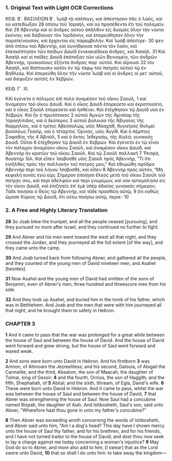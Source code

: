 ### 1. Original Text with Light OCR Corrections

ΚΕΦ. Β΄. ΒΑΣΙΛΕΙΩΝ Β΄.
Ἰωὰβ τῇ σάλπιγγι, καὶ ἀπέστησαν πᾶς ὁ λαὸς, καὶ οὐ κατεδίωξαν 28
ὀπίσω τοῦ Ἰσραήλ, καὶ οὐ προσέθεντο ἔτι τοῦ πολεμεῖν. Καὶ 29
Ἀβεννὴρ καὶ οἱ ἄνδρες αὐτοῦ ἀπῆλθον εἰς δυσμὰς ὅλην τὴν νύκτα
ἐκείνην, καὶ διέβαινον τὸν Ἰορδάνην, καὶ ἐπορεύθησαν ὅλην τὴν
παρατείνουσαν, καὶ ἔρχονται εἰς παρεμβολήν. Καὶ Ἰωὰβ ἀπέστρε- 30
ψεν ἀπὸ ὀπίσω τοῦ Ἀβεννήρ, καὶ συνήθροισε πάντα τὸν λαόν, καὶ
ἐπεσκέπτησαν τῶν παίδων Δαυὶδ ἐννεακαίδεκα ἄνδρες, καὶ Ἀσαήλ. 31
Καὶ Ἀσαὴλ καὶ οἱ παῖδες Δαυὶδ ἐπάταξαν τῶν υἱῶν Βενιαμεὶν, τῶν ἀνδρῶν
Ἀβεννὴρ, τριακοσίους ἑξήντα ἄνδρας παρ᾿ αὐτοῦ. Καὶ αἴρουσι 32
τὸν Ἀσαήλ, καὶ θάπτουσιν αὐτὸν ἐν τῷ τάφῳ τοῦ πατρὸς αὐτοῦ
τῷ ἐν Βηθλεέμ. Καὶ ἐπορεύθη ὅλην τὴν νύκτα Ἰωὰβ καὶ οἱ
ἄνδρες οἱ μετ᾿ αὐτοῦ, καὶ διέφυξεν αὐτοῖς ἐν Χεβρών.

ΚΕΦ. Γ΄. ΙΙΙ.

ΚΑΙ ἐγένετο ὁ πόλεμος ἐπὶ πολὺ ἀναμέσον τοῦ οἴκου Σαοὺλ, 1
καὶ ἀναμέσον τοῦ οἴκου Δαυίδ. Καὶ ὁ οἶκος Δαυὶδ ἐπορεύετο
καὶ ἐκραταιοῦτο, καὶ ὁ οἶκος Σαοὺλ ἐπορεύετο καὶ ἠσθένει.
Καὶ ἐτέχθησαν τῷ Δαυὶδ υἱοὶ ἐν Χεβρών. Καὶ ἦν ὁ πρωτότοκος 2
αὐτοῦ Ἀμνὼν τῆς Ἀχινάαμ τῆς Ἰσραηλίτιδος, καὶ ὁ δεύτερος 3
αὐτοῦ Δαλουία τῆς Ἀβιγαίας τῆς Καρμηλίας, καὶ ὁ τρίτος
Ἀβεσσαλὼμ, υἱὸς Μααχὰθ, θυγατρὸς Θολμεὶ βασιλέως Γεσσίρ,
καὶ ὁ τέταρτος Ὀρνίας, υἱὸς Ἀγγίθ. Καὶ ὁ πέμπτος Σαφαθία, τῆς 4
Ἀβιτάλ, 5
καὶ ὁ ἕκτος Ἰεθεραὰμ, τῆς Αἰγλὰ, γυναικὸς Δαυίδ. Οὗτοι 6
ἐτέχθησαν τῷ Δαυὶδ ἐν Χεβρών. Καὶ ἐγένετο ἐν τῷ εἶναι
τὸν πόλεμον ἀναμέσον οἴκου Σαοὺλ, καὶ ἀναμέσον οἴκου Δαυίδ,
καὶ Ἀβεννὴρ ἦν κρατῶν τοῦ οἴκου Σαοῦλ. Καὶ τῷ Σαοὺλ παλλακὴ 7
Ῥεσφά, θυγάτηρ Ἰόλ. Καὶ εἶπεν Ἰσοβοσθὲ υἱὸς Σαοὺλ πρὸς
Ἀβεννήρ, “Τί ὅτι εἰσῆλθες πρὸς τὴν παλλακὴν τοῦ πατρός μου;”
Καὶ ἐθυμώθη σφόδρα Ἀβεννὴρ περὶ τοῦ λόγου Ἰσοβοσθὲ, καὶ εἶπεν 8
Ἀβεννὴρ πρὸς αὐτόν, “Μὴ κεφαλὴ κυνὸς ἐγώ εἰμι; Σήμερον
ἐποίησα ἔλεος μετὰ τοῦ οἴκου Σαοὺλ τοῦ πατρός σου, καὶ περὶ
ἀδελφῶν καὶ περὶ γνωρίμων, καὶ οὐκ ηὐτομόλησα εἰς τὸν οἶκον
Δαυίδ, καὶ ἐπιζητεῖς ἐπ᾿ ἐμὲ ὑπὲρ ἀδικίας γυναικὸς σήμερον;
Τάδε ποιήσαι ὁ Θεὸς τῷ Ἀβεννὴρ, καὶ τάδε προσθείη αὐτῷ, 9
ὅτι καθὼς ὤμοσε Κύριος τῷ Δαυίδ, ὅτι οὕτω ποιήσω αὐτῷ, περιε- 10

### 2. A Free and Highly Literary Translation

**28** So Joab blew the trumpet, and all the people ceased [pursuing], and they pursued no more after Israel, and they continued no further to fight.

**29** And Abner and his men went toward the west all that night, and they crossed the Jordan, and they journeyed all the full extent [of the way], and they came unto the camp.

**30** And Joab turned back from following Abner, and gathered all the people, and they counted of the young men of David nineteen men, and Asahel [besides].

**31** Now Asahel and the young men of David had smitten of the sons of Benjamin, even of Abner's men, three hundred and threescore men from his side.

**32** And they took up Asahel, and buried him in the tomb of his father, which was in Bethlehem. And Joab and the men that were with him journeyed all that night, and he brought them to safety in Hebron.

### CHAPTER 3

**1** And it came to pass that the war was prolonged for a great while between the house of Saul and between the house of David. And the house of David went forward and grew strong, but the house of Saul went forward and waxed weak.

**2** And sons were born unto David in Hebron. And his firstborn
**3** was Amnon, of Ahinoam the Jezreelitess; and his second, Dalouia, of Abigail the Carmelite; and the third, Absalom, the son of Maacah, the daughter of Tolmai, king of Gessir;
**4** and the fourth, Ornios, the son of Haggith; and the fifth, Shephatiah, of
**5** Abital; and the sixth, Ithream, of Egla, David's wife.
**6** These were born unto David in Hebron. And it came to pass, whilst the war was between the house of Saul and between the house of David,
**7** that Abner was strengthening the house of Saul. Now Saul had a concubine named Rizpah, the daughter of Aiah. And Ishbosheth, Saul's son, said unto Abner, "Wherefore hast thou gone in unto my father's concubine?"

**8** Then Abner was exceeding wroth concerning the words of Ishbosheth, and Abner said unto him, "Am I a dog's head? This day have I shown mercy unto the house of Saul thy father, and for his brethren, and for his friends, and I have not turned traitor to the house of David; and dost thou now seek to lay a charge against me today concerning a woman's injustice?
**9** May God do so to Abner, and more also add to him, [I swear] that as the Lord swore unto David,
**10** that so shall I do unto him: to take away the kingdom—